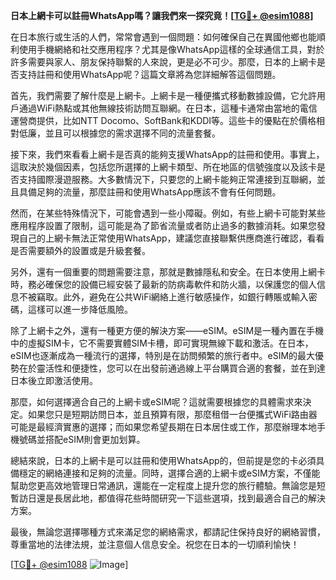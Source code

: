 **日本上網卡可以註冊WhatsApp嗎？讓我們來一探究竟！[[TG💪+ @esim1088](https://t.me/s/esim1088)]**

在日本旅行或生活的人們，常常會遇到一個問題：如何確保自己在異國他鄉也能順利使用手機網絡和社交應用程序？尤其是像WhatsApp這樣的全球通信工具，對於許多需要與家人、朋友保持聯繫的人來說，更是必不可少。那麼，日本的上網卡是否支持註冊和使用WhatsApp呢？這篇文章將為您詳細解答這個問題。

首先，我們需要了解什麼是上網卡。上網卡是一種便攜式移動數據設備，它允許用戶通過WiFi熱點或其他無線技術訪問互聯網。在日本，這種卡通常由當地的電信運營商提供，比如NTT Docomo、SoftBank和KDDI等。這些卡的優點在於價格相對低廉，並且可以根據您的需求選擇不同的流量套餐。

接下來，我們來看看上網卡是否真的能夠支援WhatsApp的註冊和使用。事實上，這取決於幾個因素，包括您所選擇的上網卡類型、所在地區的信號強度以及該卡是否支持國際漫遊服務。大多數情況下，只要您的上網卡能夠正常連接到互聯網，並且具備足夠的流量，那麼註冊和使用WhatsApp應該不會有任何問題。

然而，在某些特殊情況下，可能會遇到一些小障礙。例如，有些上網卡可能對某些應用程序設置了限制，這可能是為了節省流量或者防止過多的數據消耗。如果您發現自己的上網卡無法正常使用WhatsApp，建議您直接聯繫供應商進行確認，看看是否需要額外的設置或是升級套餐。

另外，還有一個重要的問題需要注意，那就是數據隱私和安全。在日本使用上網卡時，務必確保您的設備已經安裝了最新的防病毒軟件和防火牆，以保護您的個人信息不被竊取。此外，避免在公共WiFi網絡上進行敏感操作，如銀行轉賬或輸入密碼，這樣可以進一步降低風險。

除了上網卡之外，還有一種更方便的解決方案——eSIM。eSIM是一種內置在手機中的虛擬SIM卡，它不需要實體SIM卡槽，即可實現無線下載和激活。在日本，eSIM也逐漸成為一種流行的選擇，特別是在訪問頻繁的旅行者中。eSIM的最大優勢在於靈活性和便捷性，您可以在出發前通過線上平台購買合適的套餐，並在到達日本後立即激活使用。

那麼，如何選擇適合自己的上網卡或eSIM呢？這就需要根據您的具體需求來決定。如果您只是短期訪問日本，並且預算有限，那麼租借一台便攜式WiFi路由器可能是最經濟實惠的選擇；而如果您希望長期在日本居住或工作，那麼辦理本地手機號碼並搭配eSIM則會更加划算。

總結來說，日本的上網卡是可以註冊和使用WhatsApp的，但前提是您的卡必須具備穩定的網絡連接和足夠的流量。同時，選擇合適的上網卡或eSIM方案，不僅能幫助您更高效地管理日常通訊，還能在一定程度上提升您的旅行體驗。無論您是短暫訪日還是長居此地，都值得花些時間研究一下這些選項，找到最適合自己的解決方案。

最後，無論您選擇哪種方式來滿足您的網絡需求，都請記住保持良好的網絡習慣，尊重當地的法律法規，並注意個人信息安全。祝您在日本的一切順利愉快！

[[TG💪+ @esim1088](https://t.me/s/esim1088) ![Image](https://i.postimg.cc/4NQfJmqS/Snipaste-2025-05-13-00-14-12.png)]